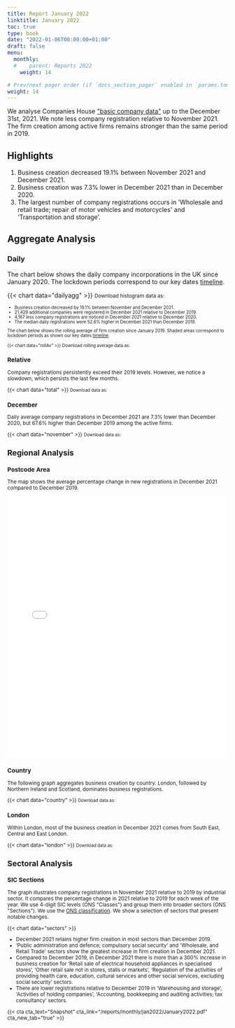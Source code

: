 ```yaml
---
title: Report January 2022
linktitle: January 2022
toc: true
type: book
date: "2022-01-06T00:00:00+01:00"
draft: false
menu:
  monthly:
  #    parent: Reports 2022
    weight: 14

# Prev/next pager order (if `docs_section_pager` enabled in `params.toml`)
weight: 14
---
```



We analyse Companies House ["basic company data"](http://download.companieshouse.gov.uk/en_output.html) up to the December 31st, 2021. We note less company registration relative to November 2021. The firm creation among active firms remains stronger than the same period in 2019.

## <i class="far fa-lightbulb"></i>  <span class="ml-1">Highlights</span>
1. Business creation decreased 19.1% between November 2021 and December 2021.
2. Business creation was 7.3% lower in December 2021 than in December 2020.
3. The largest number of company registrations occurs in 'Wholesale and retail trade; repair of motor vehicles and motorcycles' and ‘Transportation and storage’.


## <i class="fas fa-bullseye"></i> <span class="ml-1">Aggregate Analysis</span>
### Daily 
The chart below shows the daily company incorporations in the UK since January 2020. The lockdown periods correspond to our key dates [timeline](https://uk-firm-dynamics.netlify.app/reports/#timeline). 

{{< chart data="dailyagg" >}}
<small>Download histogram data as: <a href="data/01histogram.csv" download="01histogram.csv"><i class="fas fa-file-csv"></i></a>
<small>

- Business creation decreased by 19.1% between November and December 2021. 
- 21,429 additional companies were registered in December 2021 relative to December 2019. 
- 4,167 less company registrations are noticed in December 2021 relative to December 2020.
- The median daily registrations were 52.6% higher in December 2021 than December 2019. 

The chart below shows the rolling average of firm creation since January 2019. Shaded areas correspond to lockdown periods as shown our key dates [timeline](https://uk-firm-dynamics.netlify.app/reports/#timeline).

{{< chart data="rollAv" >}}
Download rolling average data as: <a href="data/08rollingAverage.csv" download="08rollingAverage.csv"><i class="fas fa-file-excel"></i></a></small>



### Relative  

Company registrations persistently exceed their 2019 levels. However, we notice a slowdown, which persists the last few months. 

{{< chart data="total" >}}
<small>Download data as: <a href="data/04ratio.csv" download="03ratio.csv"><i class="fas fa-file-csv"></i></a></small>

### December
Daily average company registrations in December 2021 are 7.3% lower than December 2020, but 67.6% higher than December 2019 among the active firms.

{{< chart data="november" >}}
<small>Download data as: <a href="data/03statsDec.csv" download="04december.csv"><i class="fas fa-file-csv"></i></a></small>

## <i class="fas fa-map-marker-alt"></i>  <span class="ml-1">Regional Analysis</span>

### Postcode Area
The map shows the average percentage change in new registrations in December 2021 compared to December 2019.  

<iframe src="mapJan2022Av.html" style="height:600px;width:100%;border:none;overflow:hidden;"></iframe>

### Country 
The following graph aggregates business creation by country. London, followed by Northern Ireland and Scotland, dominates business registrations. 

{{< chart data="country" >}}
<small>Download data as: <a href="data/05country.csv" download="05country.csv"><i class="fas fa-file-csv"></i></a></small>

### London
Within London, most of the business creation in December 2021 comes from South East, Central and East London. 

{{< chart data="london" >}}
<small>Download data as: <a href="data/06London.csv" download="06london.csv"><i class="fas fa-file-csv"></i></a></small>


## <i class="fas fa-industry"></i> <span class="ml-1">Sectoral Analysis</span>
### SIC Sections
The graph illustrates company registrations in November 2021 relative to 2019 by industrial sector. It compares the percentage change in 2021 relative to 2019 for each week of the year. We use 4-digit SIC levels (ONS "Classes") and group them into broader sectors (ONS "Sections"). We use the [ONS classification](https://onsdigital.github.io/dp-classification-tools/standard-industrial-classification/ONS_SIC_hierarchy_view.html). We show a selection of sectors that present notable changes. 

{{< chart data="sectors" >}}

- December 2021 retains higher firm creation in most sectors than December 2019.
- ‘Public administration and defence; compulsory social security’ and 'Wholesale, and Retail Trade' sectors show the greatest increase in firm creation in December 2021. 
- Compared to December 2019, in December 2021 there is more than a 300% increase in business creation for ‘Retail sale of electrical household appliances in specialised stores’, ‘Other retail sale not in stores, stalls or markets’, ‘Regulation of the activities of providing health care, education, cultural services and other social services, excluding social security’ sectors.
- There are lower registrations relative to December 2019 in ‘Warehousing and storage’, ‘Activities of holding companies’, ‘Accounting, bookkeeping and auditing activities; tax consultancy’ sectors. 

{{< cta cta_text="Snapshot" cta_link="/reports/monthly/jan2022/January2022.pdf" cta_new_tab="true" >}}

